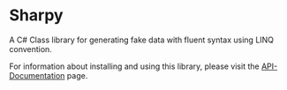# Sharpy

A C# Class library for generating fake data with fluent syntax using LINQ convention.

For information about installing and using this library, please visit the [API-Documentation](https://inputfalken.github.io/Sharpy/) page.
